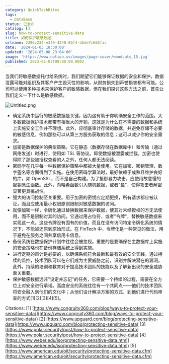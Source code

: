 ```yaml
---
category: QuickTechBites
tags:
  - DataBase
status: 已发布
catalog: []
slug: how-to-protect-sensitive-data
title: 如何保护敏感数据
urlname: 2396c234-e3f9-4248-85f4-d5de7c665fac
date: '2024-01-03 18:30:00'
updated: '2024-05-08 23:04:00'
image: 'https://www.notion.so/images/page-cover/woodcuts_15.jpg'
published: 2023-01-03T08:00:00.000Z
---
```


当我们将敏感数据托付给系统时，我们期望它们能够保证数据的安全和保护。数据泄露可能对组织及其客户产生毁灭性的影响，从财务损失到声誉损害都有可能。公司可以使用多种技术来保护客户的敏感数据，但在我们探讨这些方法之前，首先让我们定义一下什么是敏感数据。


![Untitled.png](https://prod-files-secure.s3.us-west-2.amazonaws.com/5d24fe63-e567-4804-86f9-9fdc62e13082/aa7e6578-50d6-4f37-a4e4-28071bd0fba3/Untitled.png?X-Amz-Algorithm=AWS4-HMAC-SHA256&X-Amz-Content-Sha256=UNSIGNED-PAYLOAD&X-Amz-Credential=ASIAZI2LB466VX4JRCPI%2F20250220%2Fus-west-2%2Fs3%2Faws4_request&X-Amz-Date=20250220T213255Z&X-Amz-Expires=3600&X-Amz-Security-Token=IQoJb3JpZ2luX2VjEJz%2F%2F%2F%2F%2F%2F%2F%2F%2F%2FwEaCXVzLXdlc3QtMiJHMEUCIQClZTeZT%2F3Nh7zA93KgHP6A8CaZ%2Br8L02RHf%2FRV0FpbEAIgFIP%2F3Q39d5YYGIa6KE%2FRSw1f3ua74j%2F2miX6%2BneCb3IqiAQIxf%2F%2F%2F%2F%2F%2F%2F%2F%2F%2FARAAGgw2Mzc0MjMxODM4MDUiDBYkFb6NXovDh20gXircA59zqb3baUAHh54ZZZBfyV%2F7DiKgAcpD%2BAQ%2BZR7PYIL%2Bq60QqTl4xRNV81bYhDf5iaF3oVVWKoPBoB6iSrnr0iow6Mu3I01IeBhWpkYPEybdhILx69mLAz90ian2ZeTgWc%2Fu0ucXMgvkNyPjL3C36kBodbP6dRGs9zUifA8zfshW6aNI7lb3I0gV3Hmqx8RFo9lL%2Bn%2Bz1S1Y37SYOLwugP6PIeYCQtfEkK7mM7qiU9qtGhQhaMV3b5FsfESiqrGEjSfTfI7j2iXHmYUBmUHTrYlovpsZIMHv5%2B%2FTHGFYaua8ciCcWl03HAitTvHwwI2%2B0Th7RIqpzoJCOQmltikDb6deR0M%2Fri5jQ21VEAtP%2FssJFRTmyJKIX99V6P1oM1ybc7JK%2Fdi9fxR1%2FNwsZOFDng5FSIi8HaN%2FTR8Sndd6MYIGAinx65Z%2FBeHm4qmrhwzZ%2FJ2H8z%2FmBfw7behmuv782pluHQOhZnGp%2F6bQZyK15JGNhCzDDzoiFsbmMv%2FdFwfKuSg0%2FVrn2JgJ9qT2iH23UBxNgIyOW0cPNSp2HuLi6YIIBhJ8SpE%2BkVFTr7wd0BjkE9ongsnMoU6y6SxBe%2FyPNw7RhPsYySsuwfdU4ER53FKfHbnOMOfhce9%2BUIYMMLSL3r0GOqUBAWR8mlYNndvQ%2B0YWwDDHrrZJYvKXjEqzhKddxYJLtQdK8bO6DMJ4K%2FtA1SWSG9R4r88ydJzfSw9Fd45JzrMAsvDqD8jzwE07hdgO%2FqFJ2v66ecM%2B2fefs7B9wAaFhSHXyoFVIaTRqy1GRev%2BTF6s9PfL9j1qj6VtakQ70gqdgNTHZl1kxdoG2vBqXP0FIbpCd8PkmsEFqCAam8mRXOonO%2F14xSzY&X-Amz-Signature=4bef979bf14d86e69ceabc7d851cd97b9ec180fa1fee3b845f56e40232543a20&X-Amz-SignedHeaders=host&x-id=GetObject)

- 确定系统中运行的敏感数据是关键，因为这有助于你明确安全工作的范围。大多数数据保护技术都带有相当大的开销，这就是为什么在不需要的数据和系统上实施安全工作并不理想。此外，应彻底审计存储的数据，并避免存储不必要的敏感信息，例如那些可以从第三方服务获取的信息；这可以减少你的安全需求。
- 加密是数据保护的典型策略。它在静态（数据存储在数据库中）和传输（通过网络发送）时进行，使用如 TSL 等协议。即使数据被泄露或拦截，加密也使得除了那些被授权查看的人之外，任何人都无法阅读。
- 密码学在几乎每一种数据保护策略中都被大量使用。它在加密、密钥管理、数字签名等方面得到了实施。在使用密码学算法时，最好依赖于成熟且维护良好的库，如 OpenSSL，而不是自己构建。为了抵御暴力攻击，应使用故意慢的密钥派生函数。此外，向哈希函数引入随机数据，或者"盐"，使得攻击者解密显著更具挑战性。
- 强大的访问控制至关重要。用于加密的密钥应定期更换，所有请求都应被认证，而且应使用最小权限原则限制对敏感数据的访问。
- 就像加密一样，令牌化通过替换数据来保护数据，使其对未经授权的方无法使用，而不是限制对其的访问。它通过用占位符，或者"令牌"，替换敏感数据来实现这一点。这些令牌没有固有的价值，而且在没有访问特定令牌化系统的情况下，不能被还原到原始形式。在 FinTech 中，令牌化是一种常见的做法，用于避免在服务之间共享信用卡信息。
- 备份系统在数据保护计划中往往会被忽视。重要的是要确保在主数据库上实施的安全策略也在备份存储系统上得到实施。
- 进行定期的审计是必要的，以确保系统符合最新和最有效的安全实践。通过持续的监控，技术团队可以在它们成为主要威胁之前，识别并解决潜在的漏洞。此外，持续的培训和教育对于提高技术团队的技能以及了解新出现的安全威胁至关重要。
- 保护敏感数据远非"设定并忘记"的任务，它需要一个持续的过程，需要在全方位上对安全进行承诺。高度安全的系统往往有一个共同点——他们的技术团队将安全融入到他们的文化中；从他们设计解决方案的方式，到他们进行代码审查的方式[1][2][3][4][5]。

Citations:
[1] [https://www.congruity360.com/blog/ways-to-protect-your-sensitive-data/](https://www.congruity360.com/blog/ways-to-protect-your-sensitive-data/)
[2] [https://www.upguard.com/blog/protecting-sensitive-data](https://www.upguard.com/blog/protecting-sensitive-data)
[3] [https://www.polar.security/post/how-to-protect-sensitive-data](https://www.polar.security/post/how-to-protect-sensitive-data)
[4] [https://www.weber.edu/iso/protecting-sensitive-data.html](https://www.weber.edu/iso/protecting-sensitive-data.html)
[5] [https://www.american.edu/oit/security/protecting-sensitive-data.cfm](https://www.american.edu/oit/security/protecting-sensitive-data.cfm)

